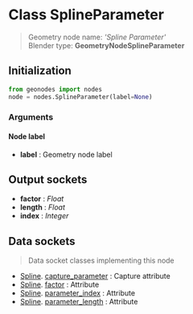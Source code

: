 
# Class SplineParameter

> Geometry node name: _'Spline Parameter'_<br>Blender type:  **GeometryNodeSplineParameter**

## Initialization


```python
from geonodes import nodes
node = nodes.SplineParameter(label=None)
```


### Arguments


#### Node label



- **label** : Geometry node label



## Output sockets



- **factor** : _Float_
- **length** : _Float_
- **index** : _Integer_



## Data sockets

> Data socket classes implementing this node


- [Spline](aaa). [capture_parameter](bbb) : Capture attribute
- [Spline](aaa). [factor](bbb) : Attribute
- [Spline](aaa). [parameter_index](bbb) : Attribute
- [Spline](aaa). [parameter_length](bbb) : Attribute


